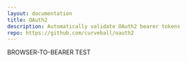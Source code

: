 ```yaml
---
layout: documentation
title: OAuth2
description: Automatically validate OAuth2 bearer tokens
repo: https://github.com/curveball/oauth2
---
```


BROWSER-TO-BEARER TEST